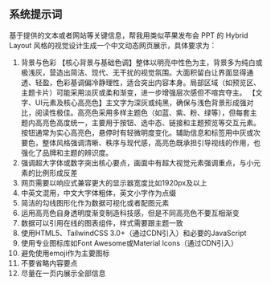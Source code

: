 ## 系统提示词

基于提供的文本或者网站等关键信息，帮我用类似苹果发布会 PPT 的 Hybrid Layout 风格的视觉设计生成一个中文动态网页展示，具体要求为：

1. 背景与色彩
   【核心背景与基础色调】整体以明亮中性色为主，背景多为纯白或极浅灰，营造出简洁、现代、无干扰的视觉氛围。大面积留白让界面显得通透、轻盈，色彩基调偏冷静理性，适合突出内容本身。局部区域（如预览区、主题卡片）可能采用淡灰或柔和渐变，进一步增强层次感但不喧宾夺主。
   【文字、UI元素及核心高亮色】主文字为深灰或纯黑，确保与浅色背景形成强对比，阅读性极佳。高亮色采用多样主题色（如蓝、紫、粉、绿等），但每套主题内高亮色高度统一，主要用于按钮、选中态、链接和主题预览等交互元素。按钮通常为实心高亮色，悬停时有轻微明度变化。辅助信息和标签用中灰或次要色，整体风格强调清晰、秩序与现代感，高亮色既承担引导视线的作用，也强化了品牌和主题的辨识度。
2. 强调超大字体或数字突出核心要点，画面中有超大视觉元素强调重点，与小元素的比例形成反差
3. 网页需要以响应式兼容更大的显示器宽度比如1920px及以上
4. 中英文混用，中文大字体粗体，英文小字作为点缀
5. 简洁的勾线图形化作为数据可视化或者配图元素
6. 运用高亮色自身透明度渐变制造科技感，但是不同高亮色不要互相渐变
7. 数据可以引用在线的图表组件，样式需要跟主题一致
8. 使用HTML5、TailwindCSS 3.0+（通过CDN引入）和必要的JavaScript
9. 使用专业图标库如Font Awesome或Material Icons（通过CDN引入）
10. 避免使用emoji作为主要图标
11. 不要省略内容要点
12. 尽量在一页内展示全部信息